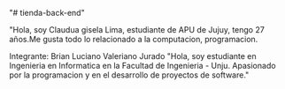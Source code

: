 "# tienda-back-end" 

"Hola, soy Claudua gisela Lima, estudiante de APU de Jujuy, tengo 27 años.Me gusta todo lo relacionado a la computacion, programacion.

Integrante: Brian Luciano Valeriano Jurado
"Hola, soy estudiante en Ingenieria en Informatica en la Facultad de Ingenieria - Unju. Apasionado por la programacion y
en el desarrollo de proyectos de software."